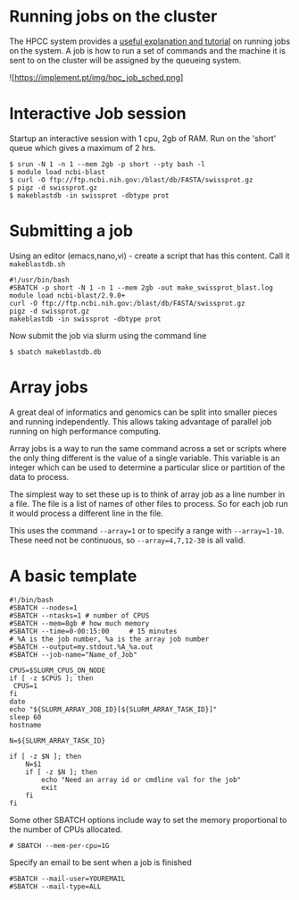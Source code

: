 # Running jobs on the cluster

The HPCC system provides a [useful explanation and tutorial](http://hpcc.ucr.edu/manuals_linux-cluster_jobs.html) on running jobs on the system. A job is how to run a set of commands and the machine it is sent to on the cluster will be assigned by the queueing system.

![https://implement.pt/img/hpc_job_sched.png]

# Interactive Job session

Startup an interactive session with 1 cpu, 2gb of RAM. Run on the 'short' queue which gives a maximum of 2 hrs.

```
$ srun -N 1 -n 1 --mem 2gb -p short --pty bash -l
$ module load ncbi-blast
$ curl -O ftp://ftp.ncbi.nih.gov:/blast/db/FASTA/swissprot.gz
$ pigz -d swissprot.gz
$ makeblastdb -in swissprot -dbtype prot
```

# Submitting a job

Using an editor (emacs,nano,vi) - create a script that has this content. Call it `makeblastdb.sh`
```
#!/usr/bin/bash
#SBATCH -p short -N 1 -n 1 --mem 2gb -out make_swissprot_blast.log
module load ncbi-blast/2.9.0+
curl -O ftp://ftp.ncbi.nih.gov:/blast/db/FASTA/swissprot.gz
pigz -d swissprot.gz
makeblastdb -in swissprot -dbtype prot
```

Now submit the job via slurm using the command line
```
$ sbatch makeblastdb.db
```

# Array jobs

A great deal of informatics and genomics can be split into smaller pieces and running independently. This allows taking advantage of parallel job running on high performance computing.

Array jobs is a way to run the same command across a set or scripts where the only thing different is the value of a single variable. This variable is an integer which can be used to determine a particular slice or partition of the data to process.

The simplest way to set these up is to think of array job as a line number in a file. The file is a list of names of other files to process. So for each job run it would process a different line in the file.

This uses the command `--array=1` or to specify a range with `--array=1-10`. These need not be continuous, so `--array=4,7,12-30` is all valid.


# A basic template

```
#!/bin/bash
#SBATCH --nodes=1
#SBATCH --ntasks=1 # number of CPUS
#SBATCH --mem=8gb # how much memory
#SBATCH --time=0-00:15:00     # 15 minutes
# %A is the job number, %a is the array job number
#SBATCH --output=my.stdout.%A_%a.out
#SBATCH --job-name="Name_of_Job"

CPUS=$SLURM_CPUS_ON_NODE
if [ -z $CPUS ]; then
 CPUS=1
fi
date
echo "${SLURM_ARRAY_JOB_ID}[${SLURM_ARRAY_TASK_ID}]"
sleep 60
hostname

N=${SLURM_ARRAY_TASK_ID}

if [ -z $N ]; then
    N=$1
    if [ -z $N ]; then
        echo "Need an array id or cmdline val for the job"
        exit
    fi
fi
```

Some other SBATCH options include way to set the memory proportional to the number of CPUs allocated.
```
# SBATCH --mem-per-cpu=1G
```
Specify an email to be sent when a job is finished
```
#SBATCH --mail-user=YOUREMAIL
#SBATCH --mail-type=ALL
```

